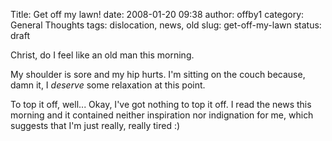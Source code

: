 Title: Get off my lawn!
date: 2008-01-20 09:38
author: offby1
category: General Thoughts
tags: dislocation, news, old
slug: get-off-my-lawn
status: draft

Christ, do I feel like an old man this morning.

My shoulder is sore and my hip hurts. I'm sitting on the couch because, damn it, I _deserve_ some relaxation at this point.

To top it off, well\... Okay, I've got nothing to top it off. I read the news this morning and it contained neither inspiration nor indignation for me, which suggests that I'm just really, really tired :)
